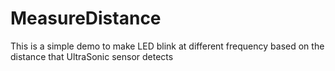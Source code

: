 # MeasureDistance
This is a simple demo to make LED blink at different frequency based on the
distance that UltraSonic sensor detects
